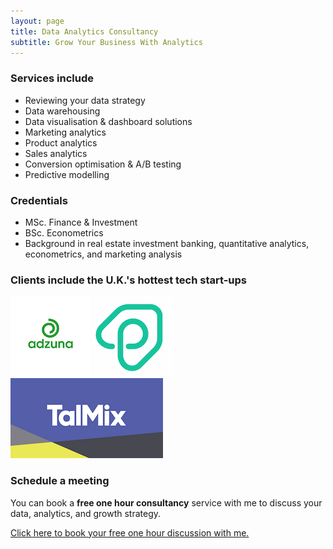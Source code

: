 ```yaml
---
layout: page
title: Data Analytics Consultancy
subtitle: Grow Your Business With Analytics   
---
```


### Services include
  - Reviewing your data strategy
  - Data warehousing 
  - Data visualisation & dashboard solutions
  - Marketing analytics
  - Product analytics
  - Sales analytics
  - Conversion optimisation & A/B testing
  - Predictive modelling

### Credentials
  - MSc. Finance & Investment
  - BSc. Econometrics
  - Background in real estate investment banking, quantitative analytics, econometrics, and marketing analysis
  
### Clients include the U.K.'s hottest tech start-ups
[![Adzuna logo](/img/adzuna-logo.png)](https://www.adzuna.co.uk)
[![Plentific logo](/img/plentific-logo.png)](https://plentific.com)
[![Talmix logo](/img/talmix-logo.png)](https://www.talmix.com)

### Schedule a meeting
You can book a **free one hour consultancy** service with me to discuss your data, analytics, and growth strategy.

<!-- Calendly link widget begin -->
<link href="https://assets.calendly.com/assets/external/widget.css" rel="stylesheet">
<script src="https://assets.calendly.com/assets/external/widget.js" type="text/javascript"></script>
<a href="" onclick="Calendly.showPopupWidget('https://calendly.com/gorkemmeral/meeting');return false;">Click here to book your free one hour discussion with me.</a>
<!-- Calendly link widget end -->

<!-- Calendly badge widget begin -->
<link href="https://assets.calendly.com/assets/external/widget.css" rel="stylesheet">
<script src="https://assets.calendly.com/assets/external/widget.js" type="text/javascript"></script>
<script type="text/javascript">Calendly.initBadgeWidget({url: 'https://calendly.com/gorkemmeral/meeting', text: 'Schedule a meeting', color: '#4d5055', branding: false});</script>
<!-- Calendly badge widget end -->
